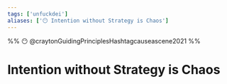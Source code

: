 ```yaml
---
tags: ['unfuckdei']
aliases: ['😶 Intention without Strategy is Chaos']
---
```

%% 
😶
@craytonGuidingPrinciplesHashtagcauseascene2021 
%%
# Intention without Strategy is Chaos